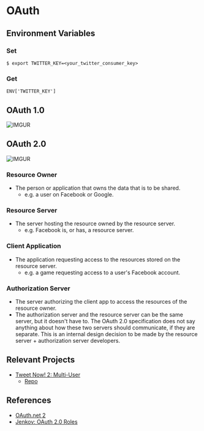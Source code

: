 # OAuth


## Environment Variables

### Set
```
$ export TWITTER_KEY=<your_twitter_consumer_key>
```

### Get
```
ENV['TWITTER_KEY']
```




## OAuth 1.0

![IMGUR](http://i.imgur.com/Emfi1iU.png)




## OAuth 2.0

![IMGUR](http://i.imgur.com/t5gpQZ5.png)

### Resource Owner
- The person or application that owns the data that is to be shared.
  - e.g. a user on Facebook or Google.

### Resource Server
- The server hosting the resource owned by the resource server.
  - e.g. Facebook is, or has, a resource server.

### Client Application
- The application requesting access to the resources stored on the resource server.
  - e.g. a game requesting access to a user's Facebook account.

### Authorization Server
- The server authorizing the client app to access the resources of the resource owner.
- The authorization server and the resource server can be the same server, but it doesn't have to. The OAuth 2.0 specification does not say anything about how these two servers should communicate, if they are separate. This is an internal design decision to be made by the resource server + authorization server developers.





## Relevant Projects
- [Tweet Now! 2: Multi-User](http://socrates.devbootcamp.com/challenges/375)
  - [Repo](https://github.com/Ryan5231/tweet_now_multiUser)

## References
- [OAuth.net 2](http://oauth.net/2/)
- [Jenkov: OAuth 2.0 Roles](http://tutorials.jenkov.com/oauth2/roles.html)
